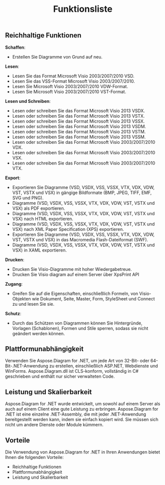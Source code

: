 ﻿---
title: Funktionsliste
type: docs
weight: 20
url: /de/net/feature-list/
description: Diese Seite beschreibt die Funktionsliste der Bibliothek Aspose.Diagram.
---
## **Reichhaltige Funktionen**
**Schaffen**:

- Erstellen Sie Diagramme von Grund auf neu.

**Lesen**:

- Lesen Sie das Format Microsoft Visio 2003/2007/2010 VSD.
- Lesen Sie das VSS-Format Microsoft Visio 2003/2007/2010.
- Lesen Sie Microsoft Visio 2003/2007/2010 VDW-Format.
- Lesen Sie Microsoft Visio 2003/2007/2010 VST-Format.

**Lesen und Schreiben**:

- Lesen oder schreiben Sie das Format Microsoft Visio 2013 VSDX.
- Lesen oder schreiben Sie das Format Microsoft Visio 2013 VSTX.
- Lesen oder schreiben Sie das Format Microsoft Visio 2013 VSSX.
- Lesen oder schreiben Sie das Format Microsoft Visio 2013 VSDM.
- Lesen oder schreiben Sie das Format Microsoft Visio 2013 VSTM.
- Lesen oder schreiben Sie das Format Microsoft Visio 2013 VSSM.
- Lesen oder schreiben Sie das Format Microsoft Visio 2003/2007/2010 VDX.
- Lesen oder schreiben Sie das Format Microsoft Visio 2003/2007/2010 VSX.
- Lesen oder schreiben Sie das Format Microsoft Visio 2003/2007/2010 VTX.

**Export**:

- Exportieren Sie Diagramme (VSD, VSDX, VSS, VSSX, VTX, VDX, VDW, VST, VSTX und VSX) in gängige Bildformate (BMP, JPEG, TIFF, EMF, SVG und PNG).
- Diagramme (VSD, VSDX, VSS, VSSX, VTX, VDX, VDW, VST, VSTX und VSX) als PDF exportieren.
- Diagramme (VSD, VSDX, VSS, VSSX, VTX, VDX, VDW, VST, VSTX und VSX) nach HTML exportieren.
- Diagramme (VSD, VSDX, VSS, VSSX, VTX, VDX, VDW, VST, VSTX und VSX) nach XML Paper Specification (XPS) exportieren.
- Exportieren Sie Diagramme (VSD, VSDX, VSS, VSSX, VTX, VDX, VDW, VST, VSTX und VSX) in das Macromedia Flash-Dateiformat (SWF).
- Diagramme (VSD, VSDX, VSS, VSSX, VTX, VDX, VDW, VST, VSTX und VSX) in XAML exportieren.

**Drucken**:

- Drucken Sie Visio-Diagramme mit hoher Wiedergabetreue.
- Drucken Sie Visio diagram auf einem Server über XpsPrint API

**Zugang**:

- Greifen Sie auf die Eigenschaften, einschließlich Formeln, von Visio-Objekten wie Dokument, Seite, Master, Form, StyleSheet und Connect zu und lesen Sie sie.

**Schutz**:

- Durch das Schützen von Diagrammen können Sie Hintergründe, Vorlagen (Schablonen), Formen und Stile sperren, sodass sie nicht geändert werden können.
## **Plattformunabhängigkeit**
Verwenden Sie Aspose.Diagram for .NET, um jede Art von 32-Bit- oder 64-Bit-.NET-Anwendung zu erstellen, einschließlich ASP.NET, Webdienste und WinForms. Aspose.Diagram.dll ist CLS-konform, vollständig in C# geschrieben und enthält nur sicher verwalteten Code.
## **Leistung und Skalierbarkeit**
Aspose.Diagram for .NET wurde entwickelt, um sowohl auf einem Server als auch auf einem Client eine gute Leistung zu erbringen. Aspose.Diagram for .NET ist eine einzelne .NET-Assembly, die mit jeder .NET-Anwendung bereitgestellt werden kann, indem sie einfach kopiert wird. Sie müssen sich nicht um andere Dienste oder Module kümmern.
## **Vorteile**
Die Verwendung von Aspose.Diagram for .NET in Ihren Anwendungen bietet Ihnen die folgenden Vorteile:

- Reichhaltige Funktionen
- Plattformunabhängigkeit
- Leistung und Skalierbarkeit
